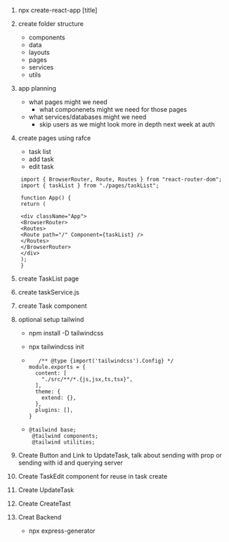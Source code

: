 1. npx create-react-app [title]

2. create folder structure

   - components
   - data
   - layouts
   - pages
   - services
   - utils

3. app planning

   - what pages might we need
     - what componenets might we need for those pages
   - what services/databases might we need
     - skip users as we might look more in depth next week at auth

4. create pages using rafce

   - task list
   - add task
   - edit task

```
    import { BrowserRouter, Route, Routes } from "react-router-dom";
    import { taskList } from "./pages/taskList";

    function App() {
    return (

    <div className="App">
    <BrowserRouter>
    <Routes>
    <Route path="/" Component={taskList} />
    </Routes>
    </BrowserRouter>
    </div>
    );
    }
```

5. create TaskList page

6. create taskService.js

7. create Task component

8. optional setup tailwind

   - npm install -D tailwindcss
   - npx tailwindcss init
   - ```
        /** @type {import('tailwindcss').Config} */
     module.exports = {
       content: [
         "./src/**/*.{js,jsx,ts,tsx}",
       ],
       theme: {
         extend: {},
       },
       plugins: [],
     }
     ```

   - ```
     @tailwind base;
      @tailwind components;
      @tailwind utilities;
     ```

9. Create Button and Link to UpdateTask, talk about sending with prop or sending with id and querying server

10. Create TaskEdit component for reuse in task create

11. Create UpdateTask

12. Create CreateTast

13. Creat Backend

    - npx express-generator
